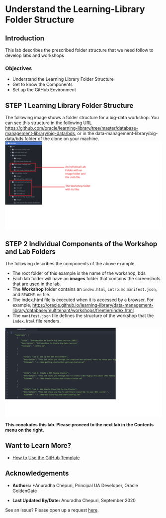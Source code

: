 # Understand the Learning-Library Folder Structure

## Introduction
This lab describes the prescribed folder structure that we need follow to develop labs and workshops
### Objectives

* Understand the Learning Library Folder Structure
* Get to know the Components
* Set up the GitHub Environment
## **STEP 1** Learning Library Folder Structure

The following image shows a folder structure for a big-data workshop. You can see this structure in the following URL https://github.com/oracle/learning-library/tree/master/database-management-library/big-data/bds, or in the data-management-library/big-data/bds folder of the clone on your machine.
![](./images/temp-folder-structure-example1.png " ")

## **STEP 2** Individual Components of the Workshop and Lab Folders
The following describes the components of the above example.
* The root folder of this example is the name of the workshop, bds
* Each lab folder will have an **images** folder that contains the screenshots that are used in the lab.
* The **Workshop** folder contains an `index.html`, `intro.md`,`manifest.json`, and `README.md` file.
* The index.html file is executed when it is accessed by a browser. For example, https://oracle.github.io/learning-library/data-management-library/database/multitenant/workshops/freetier/index.html
* The `manifest.json` file defines the structure of the workshop that the `index.html` file renders.

![](./images/temp-folder-structure-manifest-json.png " ")


**This concludes this lab. Please proceed to the next lab in the Contents menu on the right.**

## Want to Learn More?

* [How to Use the GitHub Template](https://otube.oracle.com/media/Use+GitHub+Template/0_780dlc2i)


## Acknowledgements

* **Authors:**
    *Anuradha Chepuri, Principal UA Developer, Oracle GoldenGate

* **Last Updated By/Date:** Anuradha Chepuri, September 2020

See an issue?  Please open up a request [here](https://github.com/oracle/learning-library/issues).
